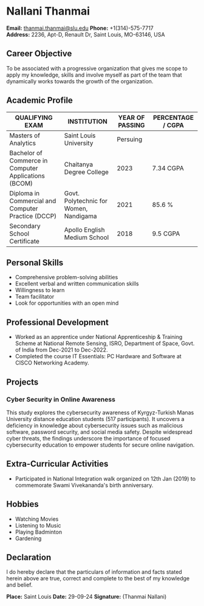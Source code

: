# Nallani Thanmai

**Email:** thanmai.thanmai@slu.edu
**Phone:** +1(314)-575-7717  
**Address:** 2236, Apt-D, Renault Dr, Saint Louis, MO-63146, USA

## Career Objective
To be associated with a progressive organization that gives me scope to apply my knowledge, skills and involve myself as part of the team that dynamically works towards the growth of the organization.

## Academic Profile
| QUALIFYING EXAM | INSTITUTION | YEAR OF PASSING | PERCENTAGE / CGPA |
|-----------------|-------------|-----------------|-------------------|
Masters of Analytics | Saint Louis University | Persuing| 
| Bachelor of Commerce in Computer Applications (BCOM) | Chaitanya Degree College | 2023 | 7.34 CGPA |
| Diploma in Commercial and Computer Practice (DCCP) | Govt. Polytechnic for Women, Nandigama | 2021 | 85.6 % |
| Secondary School Certificate | Apollo English Medium School | 2018 | 9.5 CGPA |

## Personal Skills
- Comprehensive problem-solving abilities
- Excellent verbal and written communication skills
- Willingness to learn
- Team facilitator
- Look for opportunities with an open mind

## Professional Development
- Worked as an apprentice under National Apprenticeship & Training Scheme at National Remote Sensing, ISRO, Department of Space, Govt. of India from Dec-2021 to Dec-2022.
- Completed the course IT Essentials: PC Hardware and Software at CISCO Networking Academy.

## Projects
### Cyber Security in Online Awareness
This study explores the cybersecurity awareness of Kyrgyz-Turkish Manas University distance education students (517 participants). It uncovers a deficiency in knowledge about cybersecurity issues such as malicious software, password security, and social media safety. Despite widespread cyber threats, the findings underscore the importance of focused cybersecurity education to empower students for secure online navigation.

## Extra-Curricular Activities
- Participated in National Integration walk organized on 12th Jan (2019) to commemorate Swami Vivekananda's birth anniversary.

## Hobbies
- Watching Movies
- Listening to Music
- Playing Badminton
- Gardening

## Declaration
I do hereby declare that the particulars of information and facts stated herein above are true, correct and complete to the best of my knowledge and belief.

**Place:** Saint Louis
**Date:** 29-09-24 
**Signature:** (Thanmai Nallani)
